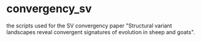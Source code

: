 # convergency_sv
the scripts used for the SV convergency paper "Structural variant landscapes reveal convergent signatures of evolution in sheep and goats".
